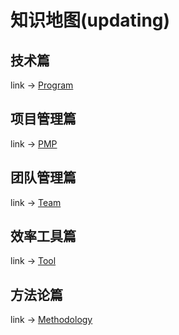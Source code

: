 # 知识地图(updating)

## 技术篇

link -> [Program](program/README.md)

## 项目管理篇

link -> [PMP](pmp/README.md)

## 团队管理篇

link -> [Team](team/README.md)

## 效率工具篇

link -> [Tool](tool/README.md)

## 方法论篇

link -> [Methodology](methodology/README.md)
